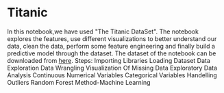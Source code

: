 # Titanic
In this notebook,we have used "The Titanic DataSet". The notebook explores the features, use different visualizations to better understand our data, clean the data, perform some feature engineering and finally build a predictive model through the dataset.
The dataset of the notebook can be downloaded from [here](https://drive.google.com/drive/u/1/folders/1ljGtGYw5l6o622XAvebdqj-FlIXB2Vi0).
Steps:
Importing Libraries
Loading Dataset
Data Exploration
Data Wrangling
Visualization Of Missing Data
Exploratory Data Analysis
Continuous Numerical Variables
Categorical Variables
Handelling Outliers
Random Forest Method-Machine Learning

